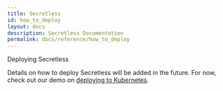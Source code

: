```yaml
---
title: Secretless
id: how_to_deploy
layout: docs
description: Secretless Documentation
permalink: docs/reference/how_to_deploy
---
```


<p class="card-heading">Deploying Secretless</p>

Details on how to deploy Secretless will be added in the future. For now, check out
our demo on [deploying to Kubernetes](/deploy_to_kubernetes.html).
